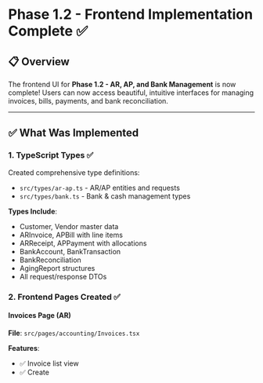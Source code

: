 # Phase 1.2 - Frontend Implementation Complete ✅

## 📋 Overview

The frontend UI for **Phase 1.2 - AR, AP, and Bank Management** is now complete! Users can now access beautiful, intuitive interfaces for managing invoices, bills, payments, and bank reconciliation.

---

## ✅ What Was Implemented

### 1. **TypeScript Types** ✅

Created comprehensive type definitions:
- `src/types/ar-ap.ts` - AR/AP entities and requests
- `src/types/bank.ts` - Bank & cash management types

**Types Include**:
- Customer, Vendor master data
- ARInvoice, APBill with line items
- ARReceipt, APPayment with allocations
- BankAccount, BankTransaction
- BankReconciliation
- AgingReport structures
- All request/response DTOs

### 2. **Frontend Pages Created** ✅

#### **Invoices Page** (AR)
**File**: `src/pages/accounting/Invoices.tsx`

**Features**:
- ✅ Invoice list view
- ✅ Create








